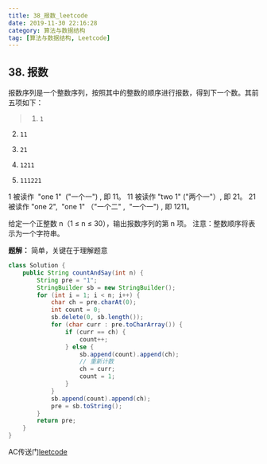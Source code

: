 ```yaml
---
title: 38_报数_leetcode
date: 2019-11-30 22:16:28
category: 算法与数据结构
tag: [算法与数据结构, Leetcode]
---
```


## 38. 报数

报数序列是一个整数序列，按照其中的整数的顺序进行报数，得到下一个数。其前五项如下：

>1.     1
2.     11
3.     21
4.     1211
5.     111221
1 被读作  "one 1"  ("一个一") , 即 11。
11 被读作 "two 1" ("两个一"）, 即 21。
21 被读作 "one 2",  "one 1" （"一个二" ,  "一个一") , 即 1211。

给定一个正整数 n（1 ≤ n ≤ 30），输出报数序列的第 n 项。
注意：整数顺序将表示为一个字符串。


**题解：** 简单，关键在于理解题意

```java
class Solution {
    public String countAndSay(int n) {
        String pre = "1";
        StringBuilder sb = new StringBuilder();
        for (int i = 1; i < n; i++) {
            char ch = pre.charAt(0);
            int count = 0;
            sb.delete(0, sb.length());
            for (char curr : pre.toCharArray()) {
                if (curr == ch) {
                    count++;
                } else {
                    sb.append(count).append(ch);
                    // 重新计数
                    ch = curr;
                    count = 1;
                }
            }
            sb.append(count).append(ch);
            pre = sb.toString();
        }
        return pre;
    }
}
```

AC传送门[leetcode](https://leetcode-cn.com/problems/count-and-say/)